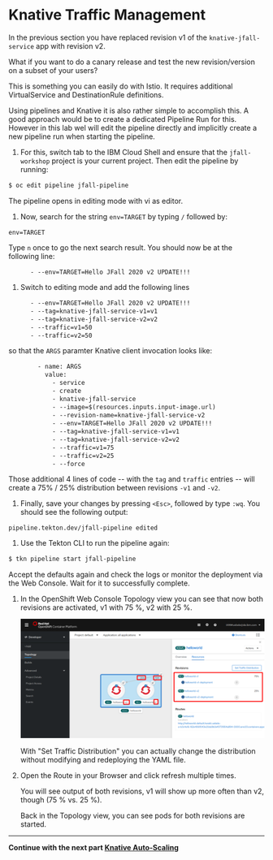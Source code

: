 # Knative Traffic Management

In the previous section you have replaced revision v1 of the `knative-jfall-service` app with revision v2.

What if you want to do a canary release and test the new revision/version on a subset of your users?  

This is something you can easily do with Istio. It requires additional VirtualService and DestinationRule definitions.

Using pipelines and Knative it is also rather simple to accomplish this. A good approach would be to create a dedicated Pipeline Run for this. However in this lab wel will edit the pipeline directly and implicitly create a new pipeline run when starting the pipeline.

1. For this, switch tab to the IBM Cloud Shell and ensure that the `jfall-workshop` project is your current project. Then edit the pipeline by running:

```bash
$ oc edit pipeline jfall-pipeline
```

The pipeline opens in editing mode with vi as editor. 

1. Now, search for the string `env=TARGET` by typing `/` followed by:

```
env=TARGET
```

Type `n` once to go the next search result. You should now be at the following line:

```
      - --env=TARGET=Hello JFall 2020 v2 UPDATE!!!
```

1. Switch to editing mode and add the following lines

```
      - --env=TARGET=Hello JFall 2020 v2 UPDATE!!!
      - --tag=knative-jfall-service-v1=v1
      - --tag=knative-jfall-service-v2=v2
      - --traffic=v1=50
      - --traffic=v2=50
```

so that the `ARGS` paramter Knative client invocation looks like:

```
        - name: ARGS
          value:
            - service
            - create
            - knative-jfall-service
            - --image=$(resources.inputs.input-image.url)
            - --revision-name=knative-jfall-service-v2
            - --env=TARGET=Hello JFall 2020 v2 UPDATE!!!
            - --tag=knative-jfall-service-v1=v1
            - --tag=knative-jfall-service-v2=v2
            - --traffic=v1=75
            - --traffic=v2=25
            - --force
```

Those additional 4 lines of code -- with the `tag` and `traffic` entries -- will create a 75% / 25% distribution between revisions `-v1` and `-v2`.

1. Finally, save your changes by pressing `<Esc>`, followed by type `:wq`. You should see the following output:

```
pipeline.tekton.dev/jfall-pipeline edited
```

1. Use the Tekton CLI to run the pipeline again:

```bash
$ tkn pipeline start jfall-pipeline
```

Accept the defaults again and check the logs or monitor the deployment via the Web Console. Wait for it to successfully complete.
   
1. In the OpenShift Web Console Topology view you can see that now both revisions are activated, v1 with 75 %, v2 with 25 %.
   
   ![canary](images/canary.png)

   With "Set Traffic Distribution" you can actually change the distribution without modifying and redeploying the YAML file.

1. Open the Route in your Browser and click refresh multiple times.

   You will see output of both revisions, v1 will show up more often than v2, though (75 % vs. 25 %).

   Back in the Topology view, you can see pods for both revisions are started.
   
---

__Continue with the next part [Knative Auto-Scaling](6-Scaling.md)__
